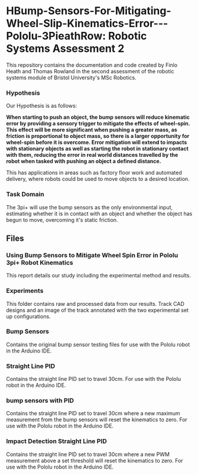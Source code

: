 # HBump-Sensors-For-Mitigating-Wheel-Slip-Kinematics-Error---Pololu-3PieathRow: Robotic Systems Assessment 2
This repository contains the documentation and code created by Finlo Heath and Thomas Rowland in the second assessment of the robotic systems module of Bristol University's MSc Robotics. 

### Hypothesis
Our Hypothesis is as follows: <br>

**When starting to push an object, the bump sensors will reduce kinematic error by providing a sensory trigger to mitigate the effects of wheel-spin. This effect will be more significant when pushing a greater mass, as friction is proportional to object mass, so there is a larger opportunity for wheel-spin before it is overcome. Error mitigation will extend to impacts with stationary objects as well as starting the robot in stationary contact with them, reducing the error in real world distances travelled by the robot when tasked with pushing an object a defined distance.** <br>

This has applications in areas such as factory floor work and automated delivery, where robots could be used to move objects to a desired location.

### Task Domain
The 3pi+ will use the bump sensors as the only environmental input, estimating whether it is in contact with an object and whether the object has begun to move, overcoming it's static friction.


## Files

### Using Bump Sensors to Mitigate Wheel Spin Error in Pololu 3pi+ Robot Kinematics
This report details our study including the experimental method and results. 

### Experiments
This folder contains raw and processed data from our results. Track CAD designs and an image of the track annotated with the two experimental set up configurations.

### Bump Sensors
Contains the original bump sensor testing files for use with the Pololu robot in the Arduino IDE.

### Straight Line PID
Contains the straight line PID set to travel 30cm. For use with the Pololu robot in the Arduino IDE.

### bump sensors with PID
Contains the straight line PID set to travel 30cm where a new maximum measurement from the bump sensors will reset the kinematics to zero. For use with the Pololu robot in the Arduino IDE.

### Impact Detection Straight Line PID
Contains the straight line PID set to travel 30cm where a new PWM measurement above a set threshold will reset the kinematics to zero. For use with the Pololu robot in the Arduino IDE.






